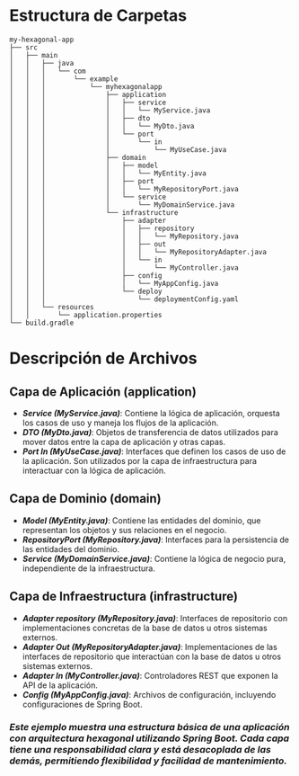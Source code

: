 # Estructura de Carpetas
    my-hexagonal-app
    ├── src
    │   ├── main
    │   │   ├── java
    │   │   │   └── com
    │   │   │       └── example
    │   │   │           └── myhexagonalapp
    │   │   │               ├── application
    │   │   │               │   ├── service
    │   │   │               │   │   └── MyService.java
    │   │   │               │   ├── dto
    │   │   │               │   │   └── MyDto.java
    │   │   │               │   └── port
    │   │   │               │       └── in
    │   │   │               │           └── MyUseCase.java
    │   │   │               ├── domain
    │   │   │               │   ├── model
    │   │   │               │   │   └── MyEntity.java
    │   │   │               │   ├── port
    │   │   │               │   │   └── MyRepositoryPort.java
    │   │   │               │   └── service
    │   │   │               │       └── MyDomainService.java
    │   │   │               └── infrastructure
    │   │   │                   ├── adapter
    │   │   │                   │   ├── repository
    │   │   │                   │   │   └── MyRepository.java
    │   │   │                   │   ├── out
    │   │   │                   │   │   └── MyRepositoryAdapter.java
    │   │   │                   │   └── in
    │   │   │                   │       └── MyController.java
    │   │   │                   ├── config
    │   │   │                   │   └── MyAppConfig.java
    │   │   │                   └── deploy
    │   │   │                       └── deploymentConfig.yaml
    │   │   └── resources
    │   │       └── application.properties
    └── build.gradle

# Descripción de Archivos
## Capa de Aplicación (application)
- ***Service (MyService.java)***: Contiene la lógica de aplicación, orquesta los casos de uso y maneja los flujos de la aplicación.
- ***DTO (MyDto.java)***: Objetos de transferencia de datos utilizados para mover datos entre la capa de aplicación y otras capas.
- ***Port In (MyUseCase.java)***: Interfaces que definen los casos de uso de la aplicación. Son utilizados por la capa de infraestructura para interactuar con la lógica de aplicación.
## Capa de Dominio (domain)
- ***Model (MyEntity.java)***: Contiene las entidades del dominio, que representan los objetos y sus relaciones en el negocio.
- ***RepositoryPort (MyRepository.java)***: Interfaces para la persistencia de las entidades del dominio.
- ***Service (MyDomainService.java)***: Contiene la lógica de negocio pura, independiente de la infraestructura.
## Capa de Infraestructura (infrastructure)
- ***Adapter repository (MyRepository.java)***: Interfaces de repositorio con implementaciones concretas de la base de datos u otros sistemas externos.
- ***Adapter Out (MyRepositoryAdapter.java)***: Implementaciones de las interfaces de repositorio que interactúan con la base de datos u otros sistemas externos.
- ***Adapter In (MyController.java)***: Controladores REST que exponen la API de la aplicación.
- ***Config (MyAppConfig.java)***: Archivos de configuración, incluyendo configuraciones de Spring Boot.

### *Este ejemplo muestra una estructura básica de una aplicación con arquitectura hexagonal utilizando Spring Boot. Cada capa tiene una responsabilidad clara y está desacoplada de las demás, permitiendo flexibilidad y facilidad de mantenimiento.*
